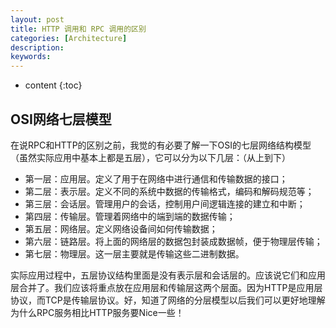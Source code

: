 ```yaml
---
layout: post
title: HTTP 调用和 RPC 调用的区别
categories: [Architecture]
description: 
keywords: 
---
```


* content
{:toc}


## OSI网络七层模型

在说RPC和HTTP的区别之前，我觉的有必要了解一下OSI的七层网络结构模型（虽然实际应用中基本上都是五层），它可以分为以下几层：（从上到下）

-   第一层：应用层。定义了用于在网络中进行通信和传输数据的接口；
-   第二层：表示层。定义不同的系统中数据的传输格式，编码和解码规范等；
-   第三层：会话层。管理用户的会话，控制用户间逻辑连接的建立和中断；
-   第四层：传输层。管理着网络中的端到端的数据传输；
-   第五层：网络层。定义网络设备间如何传输数据；
-   第六层：链路层。将上面的网络层的数据包封装成数据帧，便于物理层传输；
-   第七层：物理层。这一层主要就是传输这些二进制数据。

实际应用过程中，五层协议结构里面是没有表示层和会话层的。应该说它们和应用层合并了。我们应该将重点放在应用层和传输层这两个层面。因为HTTP是应用层协议，而TCP是传输层协议。好，知道了网络的分层模型以后我们可以更好地理解为什么RPC服务相比HTTP服务要Nice一些！